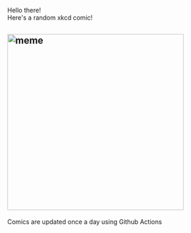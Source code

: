 Hello there! <br>Here's a random xkcd comic!<br>
## <img src="https://imgs.xkcd.com/comics/types_of_approximation.png" alt="meme" width="400"/><br>
Comics are updated once a day using Github Actions